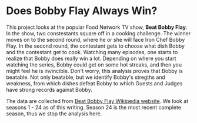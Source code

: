 # Does Bobby Flay Always Win?
 
 This project looks at the popular Food Network TV show, __Beat Bobby Flay__. In the show, two constestants square off in a cooking challenge. The winner moves on to the second round, where he or she will face Iron Chef Bobby Flay. In the second round, the contestant gets to choose what dish Bobby and the contestant get to cook. Watching many episodes, one starts to realize that Bobby does really win a lot. Depending on where you start watching the series, Bobby could get on some hot streaks, and then you might feel he is invincible. Don't worry, this analysis proves that Bobby is beatable. Not only beatable, but we identify Bobby's stregths and weakness, from which dishes defeat Bobby to which Guests and Judges have strong records against Bobby. 
 
 The data are collected from [Beat Bobby Flay Wikipedia website](https://en.wikipedia.org/wiki/Beat_Bobby_Flay). We look at seasons 1 - 24 as of this writing. Season 24 is the most recent complete season, thus we stop the analysis here. 

